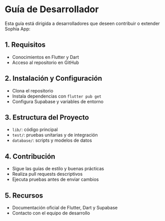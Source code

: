 # Guía de Desarrollador

Esta guía está dirigida a desarrolladores que deseen contribuir o extender Sophia App:

## 1. Requisitos

- Conocimientos en Flutter y Dart
- Acceso al repositorio en GitHub

## 2. Instalación y Configuración

- Clona el repositorio
- Instala dependencias con `flutter pub get`
- Configura Supabase y variables de entorno

## 3. Estructura del Proyecto

- `lib/`: código principal
- `test/`: pruebas unitarias y de integración
- `database/`: scripts y modelos de datos

## 4. Contribución

- Sigue las guías de estilo y buenas prácticas
- Realiza pull requests descriptivos
- Ejecuta pruebas antes de enviar cambios

## 5. Recursos

- Documentación oficial de Flutter, Dart y Supabase
- Contacto con el equipo de desarrollo
